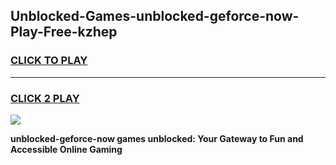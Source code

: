 
## Unblocked-Games-unblocked-geforce-now-Play-Free-kzhep
<h3>
<a href="https://premium76.site?title=unblocked-geforce-now&ref=21A">CLICK TO PLAY</a></h3>
<hr>

<h3>
<a href="https://premium76.site?title=unblocked-geforce-now&ref=21A">CLICK 2 PLAY</a>
  
</h3>

<a href="https://premium76.site?title=unblocked-geforce-now&ref=21A"><img src="https://clearcache.store/games.png"></a>


**unblocked-geforce-now games unblocked: Your Gateway to Fun and Accessible Online Gaming**
